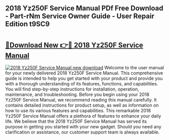 ## 2018 Yz250F Service Manual PDf Free Download - Part-rNm Service Owner Guide - User Repair Edition t9SC9

# <h2><a href="http://bc26771.oget.top/?id=2018+Yz250F+Service+Manual">🔗Download New 👉🔴 2018 Yz250F Service Manual</a></h2>

[![2018 Yz250F Service Manual new download](https://i.imgur.com/5g1atiW.png)](http://bc26771.oget.top/?id=2018+Yz250F+Service+Manual)
Welcome to the user manual for your newly delivered 2018 Yz250F Service Manual. This comprehensive guide is intended to help you get started with your product and provide you with a thorough understanding of its features, functions, and capabilities. You will find step-by-step instructions for installation, operation, maintenance, and troubleshooting. Before you begin using your 2018 Yz250F Service Manual, we recommend reading this manual carefully. It contains detailed instructions for product setup, as well as information on how to use its various features and capabilities. This remarkable 2018 Yz250F Service Manual offers a plethora of features to enhance your daily life. We believe that the 2018 Yz250F Service Manual has served its purpose in getting you started with your new gadget. Should you need any clarification or assistance, our customer support team is always available.
